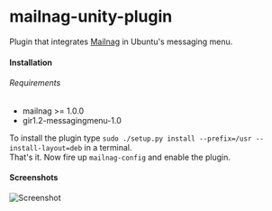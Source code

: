 # mailnag-unity-plugin
Plugin that integrates [Mailnag](https://github.com/pulb/mailnag) in Ubuntu's messaging menu.

#### Installation

###### Requirements
* mailnag >= 1.0.0
* gir1.2-messagingmenu-1.0

To install the plugin type `sudo ./setup.py install --prefix=/usr --install-layout=deb` in a terminal.  
That's it. Now fire up `mailnag-config` and enable the plugin.  

#### Screenshots
![Screenshot](https://raw.github.com/pulb/mailnag-unity-plugin/docs/docs/screenshot.png)
